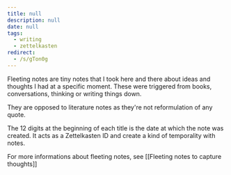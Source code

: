 ```yaml
---
title: null
description: null
date: null
tags:
  - writing
  - zettelkasten
redirect:
  - /s/gTon0g
---
```


Fleeting notes are tiny notes that I took here and there about ideas and thoughts I had at a specific moment. These were triggered from books, conversations, thinking or writing things down.

They are opposed to literature notes as they're not reformulation of any quote.

The 12 digits at the beginning of each title is the date at which the note was created. It acts as a Zettelkasten ID and create a kind of temporality with notes.

For more informations about fleeting notes, see [[Fleeting notes to capture thoughts]]
